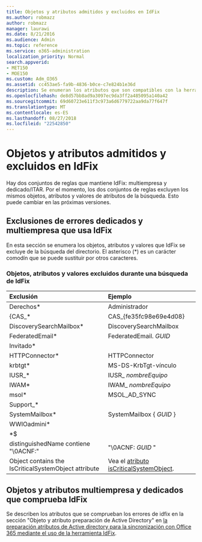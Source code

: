 ```yaml
---
title: Objetos y atributos admitidos y excluidos en IdFix
ms.author: robmazz
author: robmazz
manager: laurawi
ms.date: 8/21/2016
ms.audience: Admin
ms.topic: reference
ms.service: o365-administration
localization_priority: Normal
search.appverid:
- MET150
- MOE150
ms.custom: Adm_O365
ms.assetid: cc453ae5-fa9b-4836-b0ce-c7e824b1e36d
description: Se enumeran los atributos que son compatibles con la herramienta IdFix y excluidos.
ms.openlocfilehash: de8d57bb8ad9a3097ec9da3ff2a485095a140a42
ms.sourcegitcommit: 69d60723e611f3c973a6d6779722aa9da77f647f
ms.translationtype: MT
ms.contentlocale: es-ES
ms.lasthandoff: 08/27/2018
ms.locfileid: "22542850"
---
```

# <a name="idfix-excluded-and-supported-objects-and-attributes"></a>Objetos y atributos admitidos y excluidos en IdFix
Hay dos conjuntos de reglas que mantiene IdFix: multiempresa y dedicado/ITAR. Por el momento, los dos conjuntos de reglas excluyen los mismos objetos, atributos y valores de atributos de la búsqueda. Esto puede cambiar en las próximas versiones.
  
## <a name="multi-tenant-and-dedicated-error-exclusions-used-by-idfix"></a>Exclusiones de errores dedicados y multiempresa que usa IdFix
En esta sección se enumera los objetos, atributos y valores que IdFix se excluye de la búsqueda del directorio. El asterisco (\*) es un carácter comodín que se puede sustituir por otros caracteres.
  
### <a name="objects-attributes-and-values-excluded-during-an-idfix-search"></a>Objetos, atributos y valores excluidos durante una búsqueda de IdFix

|**Exclusión**|**Ejemplo**|
|:-----|:-----|
|Derechos\* |Administrador |
|{CAS_\*  |CAS_{fe35fc98e69e4d08} |
|DiscoverySearchMailbox\*  |DiscoverySearchMailbox  |
|FederatedEmail\* |FederatedEmail. *GUID* |
|Invitado\* ||
|HTTPConnector\*  |HTTPConnector |
|krbtgt\* |MS-DS-KrbTgt-vínculo |
|IUSR_\* |IUSR_ *nombreEquipo* |
|IWAM\*  |IWAM_ *nombreEquipo* |
|msol\* |MSOL_AD_SYNC |
|Support_\* ||
|SystemMailbox\* |SystemMailbox { *GUID* }|
|WWIOadmini\*  ||
|\*$ ||
|distinguishedName contiene "\0ACNF:"|"\0ACNF: *GUID* " |
|Object contains the IsCriticalSystemObject attribute |Vea el [atributo isCriticalSystemObject](https://go.microsoft.com/fwlink/p/?LinkId=401169). |
   
## <a name="multi-tenant-and-dedicated-objects-and-attributes-checked-by-idfix"></a>Objetos y atributos multiempresa y dedicados que comprueba IdFix
Se describen los atributos que se comprueban los errores de idfix en la sección "Objeto y atributo preparación de Active Directory" en [la preparación atributos de Active directory para la sincronización con Office 365 mediante el uso de la herramienta IdFix](prepare-directory-attributes-for-synch-with-idfix.md).
  

